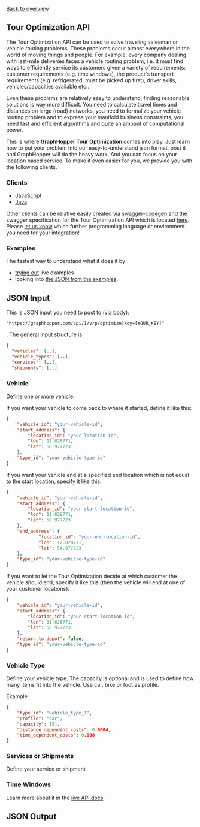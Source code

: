 [Back to overview](./README.md#tour-optimization-api)

## Tour Optimization API

The Tour Optimization API can be used to solve traveling salesman or vehicle routing problems. These problems occur almost everywhere in the world 
of moving things and people. For example, every company dealing with last-mile deliveries faces a vehicle routing problem, i.e. it must find ways to
efficiently service its customers given a variety of requirements: customer requirements (e.g. time windows), 
the product's transport requirements (e.g. refrigerated, must be picked up first), driver skills, vehicles/capacities available etc..

Even these problems are relatively easy to understand, finding reasonable solutions is way more difficult. 
You need to calculate travel times and distances on large (road) networks, you need to formalize your vehicle routing problem and to express
 your manifold business constraints, you need fast and efficient algorithms and quite an amount of computational power.
  
 This is where <b>GraphHopper Tour Optimization</b> comes into play. Just learn how to put your problem into our easy-to-understand json format, post it and GraphHopper will do the heavy work.
 And you can focus on your location based service. To make it even easier for you, we provide you with the following clients.


### Clients

 * [JavaScript](https://github.com/graphhopper/directions-api-js-client/)
 * [Java](https://github.com/karussell/directions-api-vrp-java-client/)
  
Other clients can be relative easily created via [swagger-codegen](https://github.com/swagger-api/swagger-codegen) and the swagger specification for the Tour Optimization API which is located [here](https://graphhopper.com/api/1/vrp/swagger.json). Please [let us know](https://graphhopper.com/#contact) which further programming language or environment you need for your integration!

### Examples

The fastest way to understand what it does it by
 * [trying out](https://graphhopper.com/api/1/examples/#optimization) live examples
 * looking into [the JSON from the examples](https://github.com/graphhopper/directions-api-js-client/tree/master/tour-optimization-examples).

## JSON Input

This is JSON input you need to post to (via body):

`
"https://graphhopper.com/api/1/vrp/optimize?key=[YOUR_KEY]"
`

. The general input structure is

```json
{
  "vehicles": [..],
  "vehicle_types": [..],
  "services": [..],
  "shipments": [..]
```


### Vehicle

Define one or more vehicle. 

If you want your vehicle to come back to where it started, define it like this:

```json
{
    "vehicle_id": "your-vehicle-id",
    "start_address": {
        "location_id": "your-location-id",
        "lon": 11.028771,
        "lat": 50.977723
    },
    "type_id": "your-vehicle-type-id"
}
```

If you want your vehicle end at a specified end location which is not equal to the start location, specify it like this:

```json
{
    "vehicle_id": "your-vehicle-id",
    "start_address": {
        "location_id": "your-start-location-id",
        "lon": 11.028771,
        "lat": 50.977723
    },
    "end_address": {
            "location_id": "your-end-location-id",
            "lon": 12.028771,
            "lat": 54.977723
    },
    "type_id": "your-vehicle-type-id"
}
```

If you want to let the Tour Optimization decide at which customer the vehicle should end, specify it like this (then the vehicle will end at one of your customer locations):

```json
{
    "vehicle_id": "your-vehicle-id",
    "start_address": {
        "location_id": "your-start-location-id",
        "lon": 11.028771,
        "lat": 50.977723
    },
    "return_to_depot": false,
    "type_id": "your-vehicle-type-id"
}
```



### Vehicle Type

Define your vehicle type. The capacity is optional and is used to define how many items fit into the vehicle. Use car, bike or foot as profile.

Example:

```json
{
    "type_id": "vehicle_type_1",
    "profile": "car",
    "capacity": [5],
    "distance_dependent_costs": 0.0004,
    "time_dependent_costs": 0.008
}
```

### Services or Shipments

Define your service or shipment

### Time Windows


Learn more about it in the [live API docs](https://graphhopper.com/api/1/vrp/documentation/).

## JSON Output
